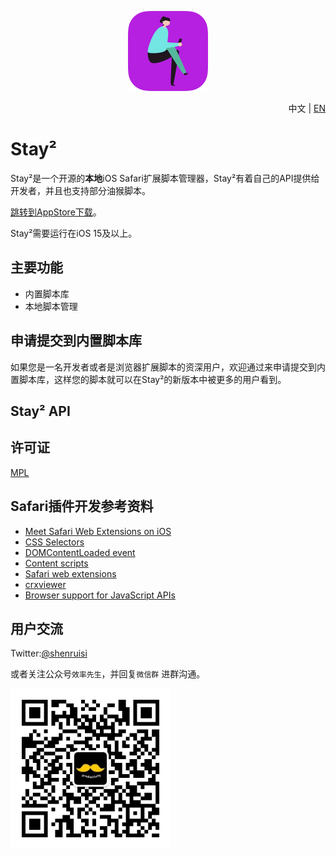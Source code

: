 <p align="center">
  <span><img src="./Material/icon.png" width="128"/></span>
</p>

<p align="right">中文 | <a href="README-EN.md">EN</a></p>

# Stay²
Stay²是一个开源的**本地**iOS Safari扩展脚本管理器，Stay²有着自己的API提供给开发者，并且也支持部分油猴脚本。

[跳转到AppStore下载](https://apps.apple.com/cn/app/stay-%E7%BD%91%E9%A1%B5%E7%BA%AF%E6%B5%8F%E8%A7%88/id1591620171)。

Stay²需要运行在iOS 15及以上。


## 主要功能
- 内置脚本库
- 本地脚本管理

## 申请提交到内置脚本库
如果您是一名开发者或者是浏览器扩展脚本的资深用户，欢迎通过来申请提交到内置脚本库，这样您的脚本就可以在Stay²的新版本中被更多的用户看到。

## Stay² API


## 许可证
[MPL](./LICENSE)


## Safari插件开发参考资料
- [Meet Safari Web Extensions on iOS](https://developer.apple.com/videos/play/wwdc2021/10104)
- [CSS Selectors](https://developer.mozilla.org/en-US/docs/Web/CSS/CSS_Selectors)
- [DOMContentLoaded event](https://developer.mozilla.org/en-US/docs/Web/API/Window/DOMContentLoaded_event)
- [Content scripts](https://developer.chrome.com/docs/extensions/mv3/content_scripts/)
- [Safari web extensions](https://developer.apple.com/documentation/safariservices/safari_web_extensions)
- [crxviewer](https://robwu.nl/crxviewer/)
- [Browser support for JavaScript APIs](https://developer.mozilla.org/en-US/docs/Mozilla/Add-ons/WebExtensions/Browser_support_for_JavaScript_APIs)

## 用户交流
Twitter:[@shenruisi](https://twitter.com/shenruisi)

或者关注公众号`效率先生`，并回复`微信群` 进群沟通。

<img src="./Material/qrcode.jpg" width="256"/>
